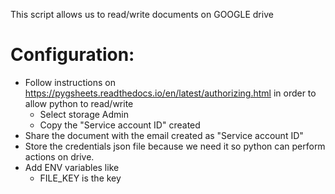 This script allows us to read/write documents on GOOGLE drive

Configuration:
==============

- Follow instructions on https://pygsheets.readthedocs.io/en/latest/authorizing.html in order to allow python to read/write
  * Select storage Admin
  * Copy the "Service account ID" created
- Share the document with the email created as "Service account ID"
- Store the credentials json file because we need it so python can perform actions on drive.
- Add ENV variables like
  * FILE_KEY is the key